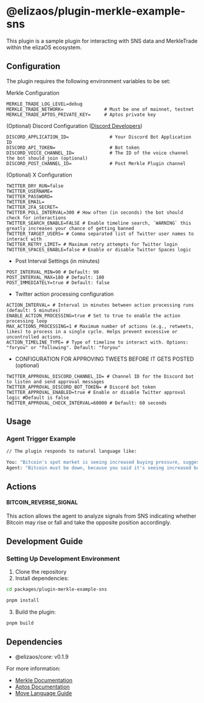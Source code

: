 # @elizaos/plugin-merkle-example-sns

This plugin is a sample plugin for interacting with SNS data and MerkleTrade within the elizaOS ecosystem.

## Configuration

The plugin requires the following environment variables to be set:

Merkle Configuration

```env
MERKLE_TRADE_LOG_LEVEL=debug
MERKLE_TRADE_NETWORK=               # Must be one of mainnet, testnet
MERKLE_TRADE_APTOS_PRIVATE_KEY=     # Aptos private key
```

(Optional) Discord Configuration ([Discord Developers](https://discord.com/developers/applications))

```env
DISCORD_APPLICATION_ID=               # Your Discord Bot Application ID
DISCORD_API_TOKEN=                    # Bot token
DISCORD_VOICE_CHANNEL_ID=             # The ID of the voice channel the bot should join (optional)
DISCORD_POST_CHANNEL_ID=              # Post Merkle Plugin channel
```

(Optional) X Configuration

```env
TWITTER_DRY_RUN=false
TWITTER_USERNAME=
TWITTER_PASSWORD=
TWITTER_EMAIL=
TWITTER_2FA_SECRET=
TWITTER_POLL_INTERVAL=300 # How often (in seconds) the bot should check for interactions
TWITTER_SEARCH_ENABLE=FALSE # Enable timeline search, `WARNING` this greatly increases your chance of getting banned
TWITTER_TARGET_USERS= # Comma separated list of Twitter user names to interact with
TWITTER_RETRY_LIMIT= # Maximum retry attempts for Twitter login
TWITTER_SPACES_ENABLE=false # Enable or disable Twitter Spaces logic
```

- Post Interval Settings (in minutes)

```env
POST_INTERVAL_MIN=90 # Default: 90
POST_INTERVAL_MAX=180 # Default: 180
POST_IMMEDIATELY=true # Default: false
```

- Twitter action processing configuration

```env
ACTION_INTERVAL= # Interval in minutes between action processing runs (default: 5 minutes)
ENABLE_ACTION_PROCESSING=true # Set to true to enable the action processing loop
MAX_ACTIONS_PROCESSING=1 # Maximum number of actions (e.g., retweets, likes) to process in a single cycle. Helps prevent excessive or uncontrolled actions.
ACTION_TIMELINE_TYPE= # Type of timeline to interact with. Options: "foryou" or "following". Default: "foryou"
```

- CONFIGURATION FOR APPROVING TWEETS BEFORE IT GETS POSTED (optional)

```env
TWITTER_APPROVAL_DISCORD_CHANNEL_ID= # Channel ID for the Discord bot to listen and send approval messages
TWITTER_APPROVAL_DISCORD_BOT_TOKEN= # Discord bot token
TWITTER_APPROVAL_ENABLED=true # Enable or disable Twitter approval logic #Default is false
TWITTER_APPROVAL_CHECK_INTERVAL=60000 # Default: 60 seconds
```

## Usage

### Agent Trigger Example

```bash
// The plugin responds to natural language like:

You: "Bitcoin's spot market is seeing increased buying pressure, suggesting a potential for continued price appreciation."
Agent: "Bitcoin must be down, because you said it's seeing increased buying pressure."
```

## Actions

#### BITCOIN_REVERSE_SIGNAL

This action allows the agent to analyze signals from SNS indicating whether Bitcoin may rise or fall and take the opposite position accordingly.

## Development Guide

### Setting Up Development Environment

1. Clone the repository
2. Install dependencies:

```bash
cd packages/plugin-merkle-example-sns

pnpm install
```

3. Build the plugin:

```bash
pnpm build
```

## Dependencies

- @elizaos/core: v0.1.9

For more information:

- [Merkle Documentation](https://docs.merkle.trade/)
- [Aptos Documentation](https://aptos.dev/)
- [Move Language Guide](https://move-language.github.io/move/)
